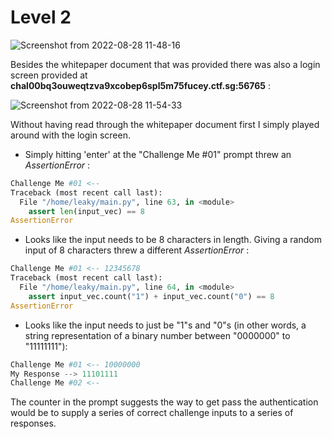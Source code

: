 # Level 2

![Screenshot from 2022-08-28 11-48-16](https://user-images.githubusercontent.com/82754379/187056513-7e83cb89-e43e-48bb-addf-c2ec3f2bf092.png)

Besides the whitepaper document that was provided there was also a login screen provided at **chal00bq3ouweqtzva9xcobep6spl5m75fucey.ctf.sg:56765** :

![Screenshot from 2022-08-28 11-54-33](https://user-images.githubusercontent.com/82754379/187056934-28210410-30d6-4cd8-92fb-ddd4b7c73954.png)


Without having read through the whitepaper document first I simply played around with the login screen.

- Simply hitting 'enter' at the "Challenge Me #01" prompt threw an *AssertionError* :
```python
Challenge Me #01 <--
Traceback (most recent call last):
  File "/home/leaky/main.py", line 63, in <module>
    assert len(input_vec) == 8
AssertionError
```

- Looks like the input needs to be 8 characters in length. Giving a random input of 8 characters threw a different *AssertionError* :
```python
Challenge Me #01 <-- 12345678
Traceback (most recent call last):
  File "/home/leaky/main.py", line 64, in <module>
    assert input_vec.count("1") + input_vec.count("0") == 8
AssertionError
```

- Looks like the input needs to just be "1"s and "0"s (in other words, a string representation of a binary number between "0000000" to "11111111"):
```python
Challenge Me #01 <-- 10000000
My Response --> 11101111
Challenge Me #02 <--
```

The counter in the prompt suggests the way to get pass the authentication would be to supply a series of correct challenge inputs to a series of responses.
